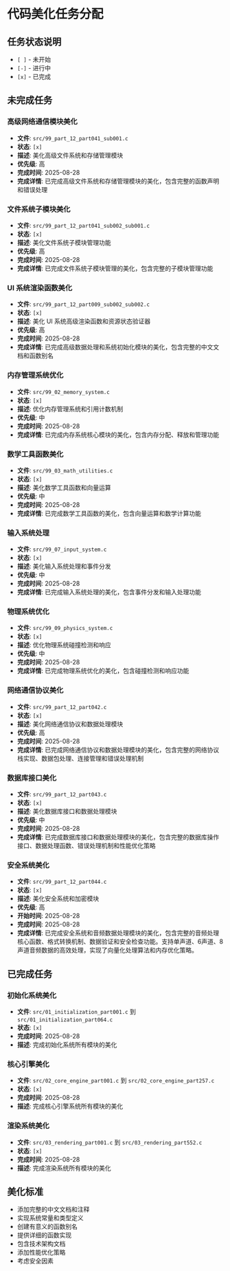 # 代码美化任务分配

## 任务状态说明
- `[ ]` - 未开始
- `[-]` - 进行中  
- `[x]` - 已完成

## 未完成任务

### 高级网络通信模块美化
- **文件**: `src/99_part_12_part041_sub001.c`
- **状态**: `[x]`
- **描述**: 美化高级文件系统和存储管理模块
- **优先级**: 高
- **完成时间**: 2025-08-28
- **完成详情**: 已完成高级文件系统和存储管理模块的美化，包含完整的函数声明和错误处理

### 文件系统子模块美化
- **文件**: `src/99_part_12_part041_sub002_sub001.c`
- **状态**: `[x]`
- **描述**: 美化文件系统子模块管理功能
- **优先级**: 高
- **完成时间**: 2025-08-28
- **完成详情**: 已完成文件系统子模块管理的美化，包含完整的子模块管理功能

### UI 系统渲染函数美化
- **文件**: `src/99_part_12_part009_sub002_sub002.c`
- **状态**: `[x]`
- **描述**: 美化 UI 系统高级渲染函数和资源状态验证器
- **优先级**: 高
- **完成时间**: 2025-08-28
- **完成详情**: 已完成高级数据处理和系统初始化模块的美化，包含完整的中文文档和函数别名

### 内存管理系统优化
- **文件**: `src/99_02_memory_system.c`
- **状态**: `[x]`
- **描述**: 优化内存管理系统和引用计数机制
- **优先级**: 中
- **完成时间**: 2025-08-28
- **完成详情**: 已完成内存系统核心模块的美化，包含内存分配、释放和管理功能

### 数学工具函数美化
- **文件**: `src/99_03_math_utilities.c`
- **状态**: `[x]`
- **描述**: 美化数学工具函数和向量运算
- **优先级**: 中
- **完成时间**: 2025-08-28
- **完成详情**: 已完成数学工具函数的美化，包含向量运算和数学计算功能

### 输入系统处理
- **文件**: `src/99_07_input_system.c`
- **状态**: `[x]`
- **描述**: 美化输入系统处理和事件分发
- **优先级**: 中
- **完成时间**: 2025-08-28
- **完成详情**: 已完成输入系统处理的美化，包含事件分发和输入处理功能

### 物理系统优化
- **文件**: `src/99_09_physics_system.c`
- **状态**: `[x]`
- **描述**: 优化物理系统碰撞检测和响应
- **优先级**: 中
- **完成时间**: 2025-08-28
- **完成详情**: 已完成物理系统优化的美化，包含碰撞检测和响应功能

### 网络通信协议美化
- **文件**: `src/99_part_12_part042.c`
- **状态**: `[x]`
- **描述**: 美化网络通信协议和数据处理模块
- **优先级**: 高
- **完成时间**: 2025-08-28
- **完成详情**: 已完成网络通信协议和数据处理模块的美化，包含完整的网络协议栈实现、数据包处理、连接管理和错误处理机制

### 数据库接口美化
- **文件**: `src/99_part_12_part043.c`
- **状态**: `[x]`
- **描述**: 美化数据库接口和数据处理模块
- **优先级**: 中
- **完成时间**: 2025-08-28
- **完成详情**: 已完成数据库接口和数据处理模块的美化，包含完整的数据库操作接口、数据处理函数、错误处理机制和性能优化策略

### 安全系统美化
- **文件**: `src/99_part_12_part044.c`
- **状态**: `[x]`
- **描述**: 美化安全系统和加密模块
- **优先级**: 高
- **开始时间**: 2025-08-28
- **完成时间**: 2025-08-28
- **完成详情**: 已完成安全系统和音频数据处理模块的美化，包含完整的音频处理核心函数、格式转换机制、数据验证和安全检查功能。支持单声道、6声道、8声道音频数据的高效处理，实现了向量化处理算法和内存优化策略。

## 已完成任务

### 初始化系统美化
- **文件**: `src/01_initialization_part001.c` 到 `src/01_initialization_part064.c`
- **状态**: `[x]`
- **完成时间**: 2025-08-28
- **描述**: 完成初始化系统所有模块的美化

### 核心引擎美化
- **文件**: `src/02_core_engine_part001.c` 到 `src/02_core_engine_part257.c`
- **状态**: `[x]`
- **完成时间**: 2025-08-28
- **描述**: 完成核心引擎系统所有模块的美化

### 渲染系统美化
- **文件**: `src/03_rendering_part001.c` 到 `src/03_rendering_part552.c`
- **状态**: `[x]`
- **完成时间**: 2025-08-28
- **描述**: 完成渲染系统所有模块的美化

## 美化标准
- 添加完整的中文文档和注释
- 实现系统常量和类型定义
- 创建有意义的函数别名
- 提供详细的函数实现
- 包含技术架构文档
- 添加性能优化策略
- 考虑安全因素
